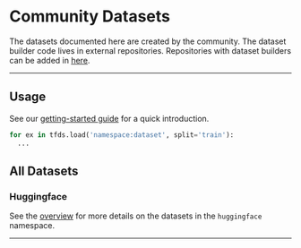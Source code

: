 <!--
This file is automatically generated by tfds.scripts.documentation.build_community_catalog
and all modifications will be erased, please edit the
original build_community_catalog.py file.
-->

# Community Datasets

The datasets documented here are created by the community. The dataset builder
code lives in external repositories. Repositories with dataset builders can be
added in
[here](https://github.com/tensorflow/datasets/blob/master/tensorflow_datasets/community-datasets.toml).

--------------------------------------------------------------------------------

## Usage

See our [getting-started guide](https://www.tensorflow.org/datasets/overview)
for a quick introduction.

```python
for ex in tfds.load('namespace:dataset', split='train'):
  ...
```

## All Datasets

### Huggingface

See the [overview](huggingface.md) for more details on the datasets in the
`huggingface` namespace.

--------------------------------------------------------------------------------
